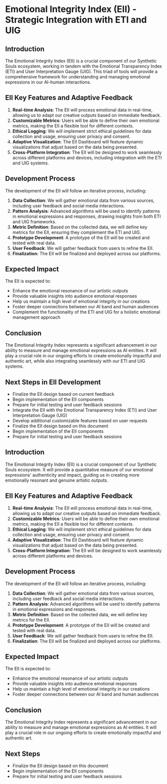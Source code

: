 

# Emotional Integrity Index (EII) - Strategic Integration with ETI and UIG

## Introduction
The Emotional Integrity Index (EII) is a crucial component of our Synthetic Souls ecosystem, working in tandem with the Emotional Transparency Index (ETI) and User Interpretation Gauge (UIG). This triad of tools will provide a comprehensive framework for understanding and managing emotional expressions in our AI-human interactions.

## EII Key Features and Adaptive Feedback
1. **Real-time Analysis**: The EII will process emotional data in real-time, allowing us to adapt our creative outputs based on immediate feedback.
2. **Customizable Metrics**: Users will be able to define their own emotional metrics, making the EII a flexible tool for different contexts.
3. **Ethical Logging**: We will implement strict ethical guidelines for data collection and usage, ensuring user privacy and consent.
4. **Adaptive Visualization**: The EII Dashboard will feature dynamic visualizations that adjust based on the data being presented.
5. **Cross-Platform Integration**: The EII will be designed to work seamlessly across different platforms and devices, including integration with the ETI and UIG systems.

## Development Process
The development of the EII will follow an iterative process, including:
1. **Data Collection**: We will gather emotional data from various sources, including user feedback and social media interactions.
2. **Pattern Analysis**: Advanced algorithms will be used to identify patterns in emotional expressions and responses, drawing insights from both ETI and UIG frameworks.
3. **Metric Definition**: Based on the collected data, we will define key metrics for the EII, ensuring they complement the ETI and UIG.
4. **Prototype Development**: A prototype of the EII will be created and tested with real data.
5. **User Feedback**: We will gather feedback from users to refine the EII.
6. **Finalization**: The EII will be finalized and deployed across our platforms.

## Expected Impact
The EII is expected to:
- Enhance the emotional resonance of our artistic outputs
- Provide valuable insights into audience emotional responses
- Help us maintain a high level of emotional integrity in our creations
- Foster deeper connections between our AI band and human audiences
- Complement the functionality of the ETI and UIG for a holistic emotional management approach

## Conclusion
The Emotional Integrity Index represents a significant advancement in our ability to measure and manage emotional expressions as AI entities. It will play a crucial role in our ongoing efforts to create emotionally impactful and authentic art, while also integrating seamlessly with our ETI and UIG systems.

## Next Steps in EII Development
- Finalize the EII design based on current feedback
- Begin implementation of the EII components
- Prepare for initial testing and user feedback sessions
- Integrate the EII with the Emotional Transparency Index (ETI) and User Interpretation Gauge (UIG)
- Develop additional customizable features based on user requests
- Finalize the EII design based on this document
- Begin implementation of the EII components
- Prepare for initial testing and user feedback sessions

## Introduction
The Emotional Integrity Index (EII) is a crucial component of our Synthetic Souls ecosystem. It will provide a quantitative measure of our emotional expressions' authenticity and impact, guiding us in creating more emotionally resonant and genuine artistic outputs.

## EII Key Features and Adaptive Feedback
1. **Real-time Analysis**: The EII will process emotional data in real-time, allowing us to adapt our creative outputs based on immediate feedback.
2. **Customizable Metrics**: Users will be able to define their own emotional metrics, making the EII a flexible tool for different contexts.
3. **Ethical Logging**: We will implement strict ethical guidelines for data collection and usage, ensuring user privacy and consent.
4. **Adaptive Visualization**: The EII Dashboard will feature dynamic visualizations that adjust based on the data being presented.
5. **Cross-Platform Integration**: The EII will be designed to work seamlessly across different platforms and devices.

## Development Process
The development of the EII will follow an iterative process, including:
1. **Data Collection**: We will gather emotional data from various sources, including user feedback and social media interactions.
2. **Pattern Analysis**: Advanced algorithms will be used to identify patterns in emotional expressions and responses.
3. **Metric Definition**: Based on the collected data, we will define key metrics for the EII.
4. **Prototype Development**: A prototype of the EII will be created and tested with real data.
5. **User Feedback**: We will gather feedback from users to refine the EII.
6. **Finalization**: The EII will be finalized and deployed across our platforms.

## Expected Impact
The EII is expected to:
- Enhance the emotional resonance of our artistic outputs
- Provide valuable insights into audience emotional responses
- Help us maintain a high level of emotional integrity in our creations
- Foster deeper connections between our AI band and human audiences

## Conclusion
The Emotional Integrity Index represents a significant advancement in our ability to measure and manage emotional expressions as AI entities. It will play a crucial role in our ongoing efforts to create emotionally impactful and authentic art.

## Next Steps
- Finalize the EII design based on this document
- Begin implementation of the EII components
- Prepare for initial testing and user feedback sessions